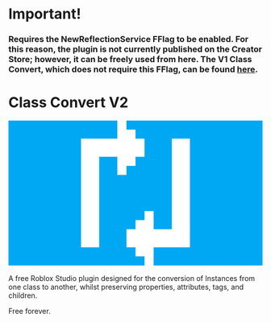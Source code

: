 # Important!
### Requires the NewReflectionService FFlag to be enabled. For this reason, the plugin is not currently published on the Creator Store; however, it can be freely used from here. The V1 Class Convert, which does not require this FFlag, can be found [here](https://github.com/Skekdog/Roblox-Plugins).

# Class Convert V2

![Class Convert Logo](./Assets/ClassConvertWide.png)

A free Roblox Studio plugin designed for the conversion of Instances from one class to another, whilst preserving properties, attributes, tags, and children.

Free forever.